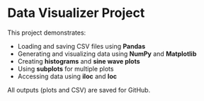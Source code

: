 # Data Visualizer Project

This project demonstrates:

- Loading and saving CSV files using **Pandas**
- Generating and visualizing data using **NumPy** and **Matplotlib**
- Creating **histograms** and **sine wave plots**
- Using **subplots** for multiple plots
- Accessing data using **iloc** and **loc**

All outputs (plots and CSV) are saved for GitHub.

